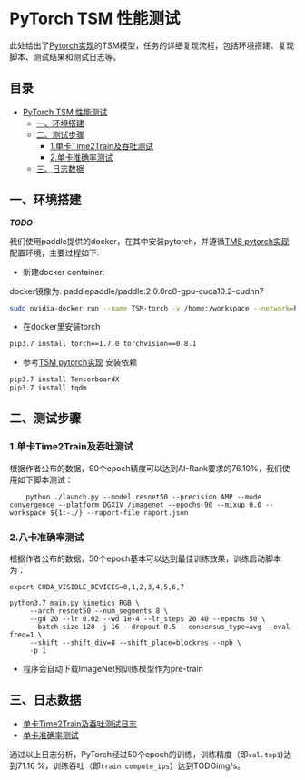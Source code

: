 
# PyTorch TSM 性能测试

此处给出了[Pytorch实现](https://github.com/mit-han-lab/temporal-shift-module)的TSM模型，任务的详细复现流程，包括环境搭建、复现脚本、测试结果和测试日志等。

<!-- omit in toc -->
## 目录
- [PyTorch TSM 性能测试](#pytorch-tsm-性能测试)
  - [一、环境搭建](#一环境搭建)
  - [二、测试步骤](#二测试步骤)
    - [1.单卡Time2Train及吞吐测试](#1单卡time2train及吞吐测试)
    - [2.单卡准确率测试](#2单卡准确率测试)
  - [三、日志数据](#三日志数据)

## 一、环境搭建

*****TODO*****

我们使用paddle提供的docker，在其中安装pytorch，并遵循[TMS pytorch实现](https://github.com/mit-han-lab/temporal-shift-module)配置环境，主要过程如下:


- 新建docker container:

docker镜像为: paddlepaddle/paddle:2.0.0rc0-gpu-cuda10.2-cudnn7

```bash
sudo nvidia-docker run --name TSM-torch -v /home:/workspace --network=host -it  --shm-size 128g  paddlepaddle/paddle:2.0.0rc0-gpu-cuda10.2-cudnn7 /bin/bash
```

- 在docker里安装torch

```bash
pip3.7 install torch==1.7.0 torchvision==0.8.1
```

- 参考[TSM pytorch实现](https://github.com/mit-han-lab/temporal-shift-module#prerequisites) 安装依赖

```bash
pip3.7 install TensorboardX
pip3.7 install tqdm
```


## 二、测试步骤

### 1.单卡Time2Train及吞吐测试

根据作者公布的数据，90个epoch精度可以达到AI-Rank要求的76.10%，我们使用如下脚本测试：

```
    python ./launch.py --model resnet50 --precision AMP --mode convergence --platform DGX1V /imagenet --epochs 90 --mixup 0.0 --workspace ${1:-./} --raport-file raport.json 
```

### 2.八卡准确率测试

根据作者公布的数据，50个epoch基本可以达到最佳训练效果，训练启动脚本为：

```
export CUDA_VISIBLE_DEVICES=0,1,2,3,4,5,6,7

python3.7 main.py kinetics RGB \
     --arch resnet50 --num_segments 8 \
     --gd 20 --lr 0.02 --wd 1e-4 --lr_steps 20 40 --epochs 50 \
     --batch-size 128 -j 16 --dropout 0.5 --consensus_type=avg --eval-freq=1 \
     --shift --shift_div=8 --shift_place=blockres --npb \
     -p 1
```

- 程序会自动下载ImageNet预训练模型作为pre-train

## 三、日志数据
- [单卡Time2Train及吞吐测试日志]()
- [单卡准确率测试](./logs/1gpu_accuracy.log)

通过以上日志分析，PyTorch经过50个epoch的训练，训练精度（即`val.top1`)达到71.16 %，训练吞吐（即`train.compute_ips`）达到TODOimg/s。
